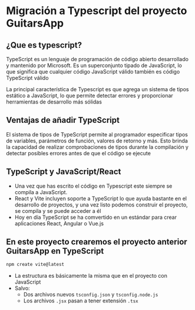 # Migración a Typescript del proyecto GuitarsApp

## ¿Que es typescript?
TypeScript es un lenguaje de programación de código abierto desarrollado y mantenido por Microsoft. Es un superconjunto tipado de JavaScript, lo que significa que cualquier código JavaScript válido también es código TypeScript válido

La principal característica de Typescript es que agrega un sistema de tipos estático a JavaScript, lo que permite detectar errores y proporcionar herramientas de desarrollo más sólidas

## Ventajas de añadir TypeScript
El sistema de tipos de TypeScript permite al programador especificar tipos de variables, parámetros de función, valores de retorno y más. Esto brinda la capacidad de realizar comprobaciones de tipos durante la compilación y detectar posibles errores antes de que el código se ejecute

## TypeScript y JavaScript/React
- Una vez que has escrito el código en Typescript este siempre se compila a JavaScript.
- React y Vite incluyen soporte a TypeScript lo que ayuda bastante en el desarrollo de proyectos, y una vez listo podemos construir el proyecto, se compila y se puede acceder a él
- Hoy en día TypeScript se ha comvertido en un estándar para crear aplicaciones React, Angular o Vue.js

## En este proyecto crearemos el proyecto anterior GuitarsApp en TypeScript

```bash
npm create vite@latest
```

- La estructura es básicamente la misma que en el proyecto con JavaScript
- Salvo:
    - Dos archivos nuevos `tsconfig.json` y `tsconfig.node.js`
    - Los archivos `.jsx` pasan a tener extensión  `.tsx`
